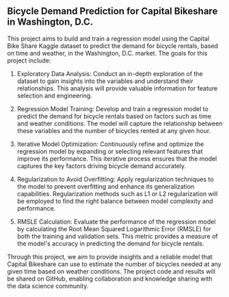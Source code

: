 ## Bicycle Demand Prediction for Capital Bikeshare in Washington, D.C.

This project aims to build and train a regression model using the Capital Bike Share Kaggle dataset to predict the demand for bicycle rentals, based on time and weather, in the Washington, D.C. market. The goals for this project include:

1. Exploratory Data Analysis: Conduct an in-depth exploration of the dataset to gain insights into the variables and understand their relationships. This analysis will provide valuable information for feature selection and engineering.

2. Regression Model Training: Develop and train a regression model to predict the demand for bicycle rentals based on factors such as time and weather conditions. The model will capture the relationship between these variables and the number of bicycles rented at any given hour.

3. Iterative Model Optimization: Continuously refine and optimize the regression model by expanding or selecting relevant features that improve its performance. This iterative process ensures that the model captures the key factors driving bicycle demand accurately.

4. Regularization to Avoid Overfitting: Apply regularization techniques to the model to prevent overfitting and enhance its generalization capabilities. Regularization methods such as L1 or L2 regularization will be employed to find the right balance between model complexity and performance.

5. RMSLE Calculation: Evaluate the performance of the regression model by calculating the Root Mean Squared Logarithmic Error (RMSLE) for both the training and validation sets. This metric provides a measure of the model's accuracy in predicting the demand for bicycle rentals.

Through this project, we aim to provide insights and a reliable model that Capital Bikeshare can use to estimate the number of bicycles needed at any given time based on weather conditions. The project code and results will be shared on GitHub, enabling collaboration and knowledge sharing with the data science community.